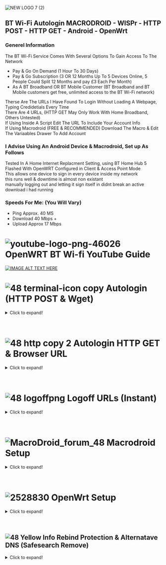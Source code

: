 ![NEW LOGO 7 (2)](https://user-images.githubusercontent.com/11254983/164937155-679db244-df83-4aa6-a6f2-9a3fee0dfad7.png)<br/> 
## BT Wi-Fi Autologin MACRODROID - WISPr - HTTP POST - HTTP GET - Android - OpenWrt

### Generel Information<br/>

The BT Wi-Fi Service Comes With Several Options To Gain Access To The Network<br/>
- Pay & Go On Demand (1 Hour To 30 Days)
- Pay & Go Subscription (3 OR 12 Months Up To 5 Devices Online, 5 People Could Split 12 Months and pay £3 Each Per Month)
- As A BT Broadband OR BT Mobile Customer (BT Broadband and BT Mobile customers get free, unlimited access to the BT Wi-Fi network)

Therse Are The URLs I Have Found To Login Without Loading A Webpage, Typing Credidetials Every Time<br/>
There Are 4 URLs, (HTTP GET May Only Work With Home Broadband, Others Untested) <br/> 
If Using Inside A Script Edit The URL To Include Your Account Info<br/> 
If Using Macrodroid (FREE & RECOMMENDED) Download The Macro & Edit The Variaables Drawer To Add Account<br/>

### I Advise Using An Android Device & Macrodroid, Set up As Follows <br/>

Tested In A Home Internet Replacment Setting, using BT Home Hub 5 Flashed With OpenWRT Configured in Client & Access Point Mode <br/>
This allows one device to sign in every device inside my network <br/>
this runs well & downtime is almost non existant <br/>
manually logging out and letting it sign itself in didnt break an active download i had running

### Speeds For Me: (You Will Vary) <br/>
- Ping Approx. 40 MS<br/>
- Download 40 Mbps +<br/>
- Upload Approx 17 Mbps<br/>

# ![youtube-logo-png-46026](https://user-images.githubusercontent.com/11254983/164994883-0a78494e-ae24-4eee-bdbe-a165a7c7d890.png) OpenWRT BT Wi-fi YouTube Guide<br/>

[![IMAGE ALT TEXT HERE](https://img.youtube.com/vi/z7pTcrwUQkU/0.jpg)](https://www.youtube.com/watch?v=z7pTcrwUQkU)
<br/>
# ![48 terminal-icon copy](https://user-images.githubusercontent.com/11254983/164985283-235c64c3-415e-4cb1-8ce9-8967c23add8e.png) Autologin (HTTP POST & Wget)

<details>
  <summary>Click to expand!</summary>

## ![48 green icon](https://user-images.githubusercontent.com/11254983/164984530-03352fa6-2b61-427a-b92c-911b60fee1bb.png) Secure HTTP POST (With SSL Cert) <br/>
- BT Home Broadband:<br/>
wget -O /dev/null --post-data "username=USERNAME@btinternet.com&password=PASSWORD" https://www.btwifi.com:8443/tbbLogon<br/>
<br/>
  
- BT Wi-Fi (Pay & Go):<br/>
wget -O /dev/null --post-data "username=USERNAME@btinternet.com&password=PASSWORD" https://www.btwifi.com:8443/ante<br/>
<br/>
  
- BT Buisness Broadband:<br/>
wget -O /dev/null --post-data "username=USERNAME@btinternet.com&password=PASSWORD" https://www.btwifi.com:8443/ante?partnerNetwork=btb

## ![48 red icon](https://user-images.githubusercontent.com/11254983/164984548-c5ebaa6f-e76a-4752-8700-ed836cc31165.png) Insecure HTTP POST (Must Allow Any Certificate)( <br/>
  
- BT Home Broadband:<br/>
wget -O /dev/null --post-data "username=USERNAME@btinternet.com&password=PASSWORD" https://192.168.23.21:8443/tbbLogon<br/>
<br/>
  
- BT Wi-Fi (Pay & Go):<br/>
wget -O /dev/null --post-data "username=USERNAME@btinternet.com&password=PASSWORD" https://192.168.23.21:8443/ante<br/>
<br/>
  
- BT Buisness Broadband:<br/>
wget -O /dev/null --post-data "username=USERNAME@btinternet.com&password=PASSWORD" https://192.168.23.21:8443/ante?partnerNetwork=btb<br/>

</details>

 <br/>
 <br/>

# ![48 http copy 2](https://user-images.githubusercontent.com/11254983/164985125-01ad4452-6b6a-42e7-94d5-a04020e1ded5.png) Autologin HTTP GET & Browser URL<br/>

<details>
  <summary>Click to expand!</summary>

## ![48 green icon](https://user-images.githubusercontent.com/11254983/164993018-7814c4d6-baee-4602-aae1-a9def39702cd.png) Secure HTTP GET <br/>
(Normal Login, Does NOT Work With Other DNS Settings EG. Goggle DNS = DNS Rebind Protection OFF)<br/>
https://www.btwifi.com:8443/wbacOpen?username=USERNAME@btinternet.com&password=PASSWORD

## ![48 red icon](https://user-images.githubusercontent.com/11254983/164984548-c5ebaa6f-e76a-4752-8700-ed836cc31165.png) Insecure HTTP GET <br/>
(SSL Error in Browser, but still works, Works With Other DNS Settings EG. Goggle DNS = DNS Rebind Protection ON) <br/>
https://192.168.23.21:8443/wbacOpen?username=USERNAME@btinternet.com&password=PASSWORD
 
</details>

 <br/>
 <br/>

# ![48 logoffpng](https://user-images.githubusercontent.com/11254983/164995694-4273493d-8bb6-4df4-91b4-ba90b926ce6c.png) Logoff URLs (Instant)<br/>

<details>
  <summary>Click to expand!</summary>

## ![48 green icon](https://user-images.githubusercontent.com/11254983/164993018-7814c4d6-baee-4602-aae1-a9def39702cd.png) Secure Page <br/>
(Normal Logoff, Does NOT Work With Other DNS Settings EG. Goggle DNS = DNS Rebind Protection OFF) <br/>
https://www.btwifi.com:8443/accountLogoff/home?confirmed=true

## ![48 red icon](https://user-images.githubusercontent.com/11254983/164984548-c5ebaa6f-e76a-4752-8700-ed836cc31165.png) Insecure <br/>
(SSL Error in Browser, but still works, Works With Other DNS Settings EG. Goggle DNS = DNS Rebind Protection ON) <br/>
https://192.168.23.21:8443/accountLogoff/home?confirmed=true

</details>

 <br/>
 <br/>

# ![MacroDroid_forum_48](https://user-images.githubusercontent.com/11254983/164982041-be7d0dd7-5c9a-4b24-a5a4-4e8f82a17bc5.png) Macrodroid Setup<br/>

<details>
  <summary>Click to expand!</summary>

## Template Availible In The Macrodroid Template Store! <br/>
![1 Screenshot_20220412-123013_MacroDroidStore](https://user-images.githubusercontent.com/11254983/163649134-b3bc7d86-01b2-42ee-a469-ac74f1c2c86b.jpg) <br/>

## Variables Tab (Ajust Settings & Add Account Here) <br/>
![3  Screenshot_20220415-230400_MacroDroid_copy_640x1422](https://user-images.githubusercontent.com/11254983/163649231-921d6e70-86e0-46d0-8064-635d2b450ab8.png) <br/>

## Main Macro<br/>

<details>
  <summary>Click to expand!</summary>

![2  Screenshot_20220415-230329_MacroDroid_copy_640x6225](https://user-images.githubusercontent.com/11254983/163649196-6d36793d-7038-4684-b65e-305aaa9dc821.jpg)
<br/>

   </details>
   
  ## HTTP POST Request<br/>
   
  <details>
   <summary>Click to expand!</summary>
   
![3 Screenshot_20220412-123013_MacroDroid](https://user-images.githubusercontent.com/11254983/163034409-5751704c-937f-4461-9342-fe42f943fb53.jpg) <br/>
<br/>

  </details>

## HTTP POST Body<br/>

<details>
  <summary>Click to expand!</summary>

![4  Screenshot_20220412-123022_MacroDroid_copy_648x1440](https://user-images.githubusercontent.com/11254983/163034412-4e559a75-585d-4368-a9d5-3ab1d91de674.png) <br/>

  </details>
  
   </details>
   
 <br/>
 <br/>
   
   
  
 # ![2528830](https://user-images.githubusercontent.com/11254983/164993973-1b534096-84a8-4785-bf39-ea177eea4274.png) OpenWrt Setup <br/>
 
 <details>
  <summary>Click to expand!</summary>
  
  <br/>
  In Progress<br/>
  <br/>
  
</details>

 <br/>
 <br/>
  
 ## ![48 Yellow Info](https://user-images.githubusercontent.com/11254983/164985697-861a5a64-e88a-4279-a317-13859676e50e.png) Rebind Protection & Alternatave DNS (Safesearch Remove)
 
 <details>
  <summary>Click to expand!</summary>

<br/>

- Rebind Protection Needs To Be "OFF" To Load The Login Page Using "btwifi.com:8443"
- To Use Rebind Protection "ON" (OpenWrt Default) Use The Insecure URLs "192.168.23.21:8443"
<br/>
Im Using Google DNS on the internal network To Remove Forced Google Safe Search<br/>
Chose Network > Interfaces & EDIT the LAN Interface<br/>
Open DHCP Server Tab & Under DHCP-Options ADD<br/>
<br/>

- 6,8.8.8.8,8.8.4.4 (LEDE/OpenWrt 17.x)<br/>

</details>

 <br/>
 <br/>
